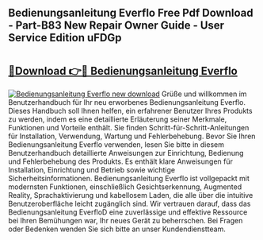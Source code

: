 ## Bedienungsanleitung Everflo Free Pdf Download - Part-B83 New Repair Owner Guide - User Service Edition uFDGp

# <h2><a href="http://df0kuk.blite.top/?on=Bedienungsanleitung+Everflo">🔗Download 👉🔴 Bedienungsanleitung Everflo</a></h2>

[![Bedienungsanleitung Everflo new download](https://i.imgur.com/lujVjoI.png)](http://df0kuk.blite.top/?on=Bedienungsanleitung+Everflo)
Grüße und willkommen im Benutzerhandbuch für Ihr neu erworbenes Bedienungsanleitung Everflo. Dieses Handbuch soll Ihnen helfen, ein erfahrener Benutzer Ihres Produkts zu werden, indem es eine detaillierte Erläuterung seiner Merkmale, Funktionen und Vorteile enthält. Sie finden Schritt-für-Schritt-Anleitungen für Installation, Verwendung, Wartung und Fehlerbehebung. Bevor Sie Ihren Bedienungsanleitung Everflo verwenden, lesen Sie bitte in diesem Benutzerhandbuch detaillierte Anweisungen zur Einrichtung, Bedienung und Fehlerbehebung des Produkts. Es enthält klare Anweisungen für Installation, Einrichtung und Betrieb sowie wichtige Sicherheitsinformationen. Bedienungsanleitung Everflo ist vollgepackt mit modernsten Funktionen, einschließlich Gesichtserkennung, Augmented Reality, Sprachaktivierung und kabellosem Laden, die alle über die intuitive Benutzeroberfläche leicht zugänglich sind. Wir vertrauen darauf, dass das Bedienungsanleitung EverfloD eine zuverlässige und effektive Ressource bei Ihren Bemühungen war, Ihr neues Gerät zu beherrschen. Bei Fragen oder Bedenken wenden Sie sich bitte an unser Kundendienstteam.
